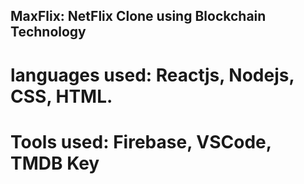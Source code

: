 ## MaxFlix: NetFlix Clone using Blockchain Technology

# languages used: Reactjs, Nodejs, CSS, HTML.

# Tools used: Firebase, VSCode, TMDB Key

